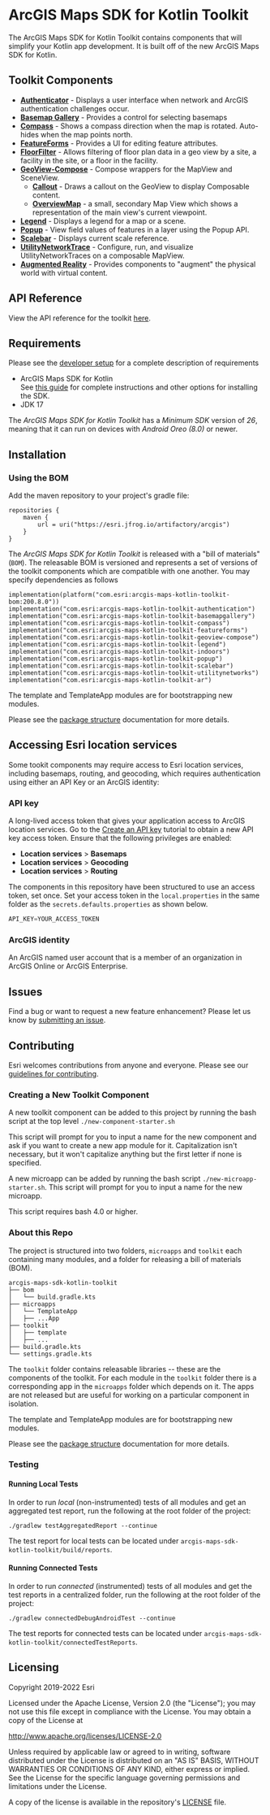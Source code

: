 # ArcGIS Maps SDK for Kotlin Toolkit

The ArcGIS Maps SDK for Kotlin Toolkit contains components that will simplify your Kotlin app development. It is built off of the new ArcGIS Maps SDK for Kotlin.

## Toolkit Components

* **[Authenticator](toolkit/authentication)** - Displays a user interface when network and ArcGIS authentication challenges occur.
* **[Basemap Gallery](toolkit/basemapgallery)** - Provides a control for selecting basemaps
* **[Compass](toolkit/compass)** - Shows a compass direction when the map is rotated. Auto-hides when the map points north.
* **[FeatureForms](toolkit/featureforms)** - Provides a UI for editing feature attributes.
* **[FloorFilter](toolkit/indoors)** - Allows filtering of floor plan data in a geo view by a site, a facility in the site, or a floor in the facility.
* **[GeoView-Compose](toolkit/geoview-compose)** - Compose wrappers for the MapView and SceneView.
  * **[Callout](toolkit/geoview-compose#display-a-callout)** - Draws a callout on the GeoView to display Composable content.
  * **[OverviewMap](toolkit/geoview-compose#display-an-overviewmap)** - a small, secondary Map View which shows a representation of the main view's current viewpoint.
* **[Legend](toolkit/legend)** - Displays a legend for a map or a scene.  
* **[Popup](toolkit/popup)** - View field values of features in a layer using the Popup API.
* **[Scalebar](toolkit/scalebar)** - Displays current scale reference.
* **[UtilityNetworkTrace](toolkit/utilitynetworks)** - Configure, run, and visualize UtilityNetworkTraces on a composable MapView.
* **[Augmented Reality](toolkit/ar)** - Provides components to "augment" the physical world with virtual content.

## API Reference

View the API reference for the toolkit [here](https://developers.arcgis.com/kotlin/toolkit-api-reference/index.html).

## Requirements

Please see the [developer setup](doc/general/developer_setup.md) for a complete description of requirements
* ArcGIS Maps SDK for Kotlin    
  See [this guide](https://developers.arcgis.com/kotlin/install-and-set-up/) for complete instructions and
other options for installing the SDK.
* JDK 17

The *ArcGIS Maps SDK for Kotlin Toolkit* has a *Minimum SDK* version of *26*, meaning that it can run on devices with *Android Oreo (8.0)* or newer.

## Installation

### Using the BOM

Add the maven repository to your project's gradle file:

```
repositories {
    maven {
        url = uri("https://esri.jfrog.io/artifactory/arcgis")
    }
}
```

The *ArcGIS Maps SDK for Kotlin Toolkit* is released with a "bill of materials" (`BOM`). The releasable BOM is versioned and represents a set of versions of the toolkit components which are compatible with one another. You may specify dependencies as follows

```
implementation(platform("com.esri:arcgis-maps-kotlin-toolkit-bom:200.8.0"))
implementation("com.esri:arcgis-maps-kotlin-toolkit-authentication")
implementation("com.esri:arcgis-maps-kotlin-toolkit-basemapgallery")
implementation("com.esri:arcgis-maps-kotlin-toolkit-compass")
implementation("com.esri:arcgis-maps-kotlin-toolkit-featureforms")
implementation("com.esri:arcgis-maps-kotlin-toolkit-geoview-compose")
implementation("com.esri:arcgis-maps-kotlin-toolkit-legend")
implementation("com.esri:arcgis-maps-kotlin-toolkit-indoors")
implementation("com.esri:arcgis-maps-kotlin-toolkit-popup")
implementation("com.esri:arcgis-maps-kotlin-toolkit-scalebar")
implementation("com.esri:arcgis-maps-kotlin-toolkit-utilitynetworks")
implementation("com.esri:arcgis-maps-kotlin-toolkit-ar")
```

The template and TemplateApp modules are for bootstrapping new modules.

Please see the [package structure](doc/general/developer_setup.md#package-structure) documentation for more details.

## Accessing Esri location services

Some tookit components may require access to Esri location services, including basemaps, routing,
and geocoding, which requires authentication using either an API Key or an ArcGIS identity:

### API key

A long-lived access token that gives your application access to ArcGIS location services. Go to
the [Create an API key](https://links.esri.com/create-an-api-key) tutorial to obtain a new API key
access token. Ensure that the following privileges are enabled:

* **Location services** > **Basemaps**
* **Location services** > **Geocoding**
* **Location services** > **Routing**

The components in this repository have been structured to use an access token, set once.
Set your access token in the `local.properties` in the same folder as the
`secrets.defaults.properties` as shown below.

```gradle
API_KEY=YOUR_ACCESS_TOKEN
```

### ArcGIS identity

An ArcGIS named user account that is a member of an organization in ArcGIS Online or ArcGIS
Enterprise.

## Issues

Find a bug or want to request a new feature enhancement? Please let us know by [submitting an issue](https://github.com/Esri/arcgis-maps-sdk-kotlin-toolkit/issues/new).

## Contributing

Esri welcomes contributions from anyone and everyone. Please see our [guidelines for contributing](https://github.com/esri/contributing).

### Creating a New Toolkit Component

A new toolkit component can be added to this project by running the bash script at the top level
`./new-component-starter.sh`

This script will prompt for you to input a name for the new component and ask if you want to create a new app module for it.
Capitalization isn't necessary, but it won't capitalize anything but the first letter if none is specified.

A new microapp can be added by running the bash script `./new-microapp-starter.sh`. 
This script will prompt for you to input a name for the new microapp.

This script requires bash 4.0 or higher.

### About this Repo

The project is structured into two folders, `microapps` and `toolkit` each containing many modules, and a folder for releasing a bill of materials (BOM).

```
arcgis-maps-sdk-kotlin-toolkit
├── bom
│   └── build.gradle.kts
├── microapps
│   └── TemplateApp
│   ├── ...App
├── toolkit
│   ├── template
│   ├── ...
├── build.gradle.kts
└── settings.gradle.kts
```
The `toolkit` folder contains releasable libraries -- these are the components of the toolkit.
For each module in the `toolkit` folder there is a corresponding app in the `microapps` folder which depends on it.
The apps are not released but are useful for working on a particular component in isolation.

The template and TemplateApp modules are for bootstrapping new modules.

Please see the [package structure](doc/general/developer_setup.md#package-structure) documentation for more details.

### Testing

#### Running Local Tests

In order to run *local* (non-instrumented) tests of all modules and get an aggregated test report, run the following at the root folder of the project:
```
./gradlew testAggregatedReport --continue
```
The test report for local tests can be located under `arcgis-maps-sdk-kotlin-toolkit/build/reports`.

#### Running Connected Tests

In order to run *connected* (instrumented) tests of all modules and get the test reports in a centralized folder, run the following at the root folder of the project:
```
./gradlew connectedDebugAndroidTest --continue
```
The test reports for connected tests can be located under `arcgis-maps-sdk-kotlin-toolkit/connectedTestReports`.

## Licensing

Copyright 2019-2022 Esri

Licensed under the Apache License, Version 2.0 (the "License"); you may not use this file except in compliance with the License. You may obtain a copy of the License at

http://www.apache.org/licenses/LICENSE-2.0

Unless required by applicable law or agreed to in writing, software distributed under the License is distributed on an "AS IS" BASIS, WITHOUT WARRANTIES OR CONDITIONS OF ANY KIND, either express or implied. See the License for the specific language governing permissions and limitations under the License.

A copy of the license is available in the repository's [LICENSE](LICENSE) file.
